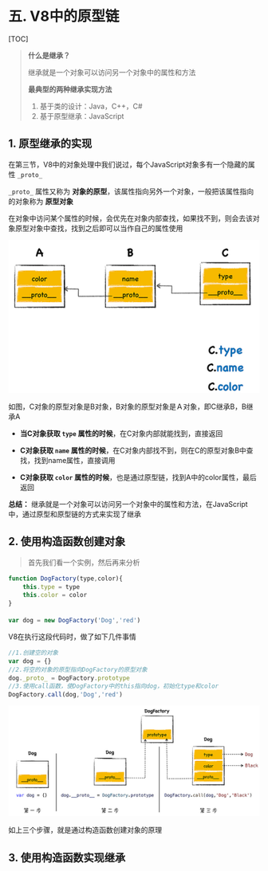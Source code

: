 # 五. V8中的原型链

[TOC]

> **什么是继承？**
>
> 继承就是一个对象可以访问另一个对象中的属性和方法
>
> **最典型的两种继承实现方法**
>
> 1. 基于类的设计：Java，C++，C#
> 2. 基于原型继承：JavaScript

## 1. 原型继承的实现

在第三节，V8中的对象处理中我们说过，每个JavaScript对象多有一个隐藏的属性 `_proto_`

`_proto_` 属性又称为 **对象的原型**，该属性指向另外一个对象，一般把该属性指向的对象称为 **原型对象**

在对象中访问某个属性的时候，会优先在对象内部查找，如果找不到，则会去该对象原型对象中查找，找到之后即可以当作自己的属性使用

![1597156937668](1597156937668.png)

如图，C对象的原型对象是B对象，B对象的原型对象是Ａ对象，即C继承B，B继承A

- **当C对象获取 `type` 属性的时候**，在C对象内部就能找到，直接返回

- **C对象获取 `name` 属性的时候**，在C对象内部找不到，则在C的原型对象B中查找，找到name属性，直接调用

- **C对象获取 `color` 属性的时候**，也是通过原型链，找到A中的color属性，最后返回

**总结：** 继承就是一个对象可以访问另一个对象中的属性和方法，在JavaScript中，通过原型和原型链的方式来实现了继承



## 2. 使用构造函数创建对象

> 首先我们看一个实例，然后再来分析

~~~js
function DogFactory(type,color){
    this.type = type
    this.color = color
}

var dog = new DogFactory('Dog','red')
~~~

V8在执行这段代码时，做了如下几件事情

~~~js
//1.创建空的对象
var dog = {}
//2.将空的对象的原型指向DogFactory的原型对象
dog._proto_ = DogFactory.prototype
//3.使用call函数，使DogFactory中的this指向dog，初始化type和color
DogFactory.call(dog,'Dog','red')
~~~

![1597158304830](1597158304830.png)



如上三个步骤，就是通过构造函数创建对象的原理



## 3. 使用构造函数实现继承

